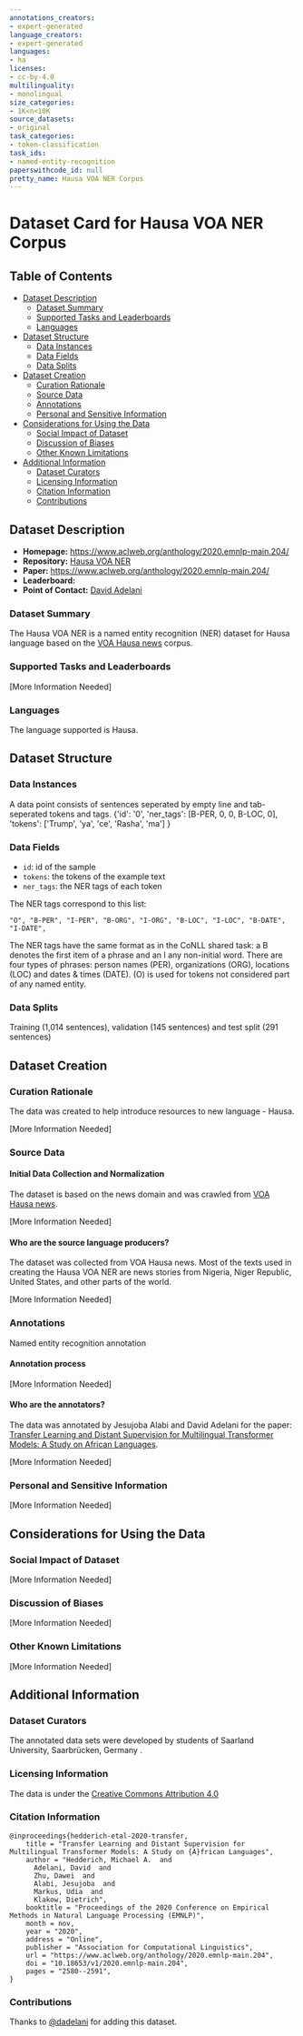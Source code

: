 ```yaml
---
annotations_creators:
- expert-generated
language_creators:
- expert-generated
languages:
- ha
licenses:
- cc-by-4.0
multilinguality:
- monolingual
size_categories:
- 1K<n<10K
source_datasets:
- original
task_categories:
- token-classification
task_ids:
- named-entity-recognition
paperswithcode_id: null
pretty_name: Hausa VOA NER Corpus
---
```


# Dataset Card for Hausa VOA NER Corpus

## Table of Contents
- [Dataset Description](#dataset-description)
  - [Dataset Summary](#dataset-summary)
  - [Supported Tasks and Leaderboards](#supported-tasks-and-leaderboards)
  - [Languages](#languages)
- [Dataset Structure](#dataset-structure)
  - [Data Instances](#data-instances)
  - [Data Fields](#data-fields)
  - [Data Splits](#data-splits)
- [Dataset Creation](#dataset-creation)
  - [Curation Rationale](#curation-rationale)
  - [Source Data](#source-data)
  - [Annotations](#annotations)
  - [Personal and Sensitive Information](#personal-and-sensitive-information)
- [Considerations for Using the Data](#considerations-for-using-the-data)
  - [Social Impact of Dataset](#social-impact-of-dataset)
  - [Discussion of Biases](#discussion-of-biases)
  - [Other Known Limitations](#other-known-limitations)
- [Additional Information](#additional-information)
  - [Dataset Curators](#dataset-curators)
  - [Licensing Information](#licensing-information)
  - [Citation Information](#citation-information)
  - [Contributions](#contributions)

## Dataset Description

- **Homepage:** https://www.aclweb.org/anthology/2020.emnlp-main.204/
- **Repository:** [Hausa VOA NER](https://github.com/uds-lsv/transfer-distant-transformer-african/tree/master/data/hausa_ner)
- **Paper:** https://www.aclweb.org/anthology/2020.emnlp-main.204/
- **Leaderboard:**
- **Point of Contact:** [David Adelani](mailto:didelani@lsv.uni-saarland.de)

### Dataset Summary
The Hausa VOA NER is a named entity recognition (NER) dataset for Hausa language based on the [VOA Hausa news](https://www.voahausa.com/) corpus. 
### Supported Tasks and Leaderboards

[More Information Needed]

### Languages

The language supported is Hausa.

## Dataset Structure

### Data Instances

A data point consists of sentences seperated by empty line and tab-seperated tokens and tags. 
{'id': '0',
 'ner_tags': [B-PER, 0, 0, B-LOC, 0],
 'tokens': ['Trump', 'ya', 'ce', 'Rasha', 'ma']
}

### Data Fields

- `id`: id of the sample
- `tokens`: the tokens of the example text
- `ner_tags`: the NER tags of each token

The NER tags correspond to this list:
```
"O", "B-PER", "I-PER", "B-ORG", "I-ORG", "B-LOC", "I-LOC", "B-DATE", "I-DATE",
```
The NER tags have the same format as in the CoNLL shared task: a B denotes the first item of a phrase and an I any non-initial word. There are four types of phrases: person names (PER), organizations (ORG), locations (LOC) and dates & times (DATE). (O) is used for tokens not considered part of any named entity.

### Data Splits

Training (1,014 sentences), validation (145 sentences) and test split (291 sentences)

## Dataset Creation

### Curation Rationale

The data was created to help introduce resources to new language - Hausa.

[More Information Needed]

### Source Data

#### Initial Data Collection and Normalization

The dataset is based on the news domain and was crawled from [VOA Hausa news](https://www.voahausa.com/).


[More Information Needed]

#### Who are the source language producers?

The dataset was collected from VOA Hausa news. Most of the texts used in creating the Hausa VOA NER are news stories from Nigeria, Niger Republic, United States, and other parts of the world.

[More Information Needed]

### Annotations
Named entity recognition annotation
#### Annotation process

[More Information Needed]

#### Who are the annotators?

The data was annotated by Jesujoba Alabi and David Adelani for the paper: 
[Transfer Learning and Distant Supervision for Multilingual Transformer Models: A Study on African Languages](https://www.aclweb.org/anthology/2020.emnlp-main.204/).

[More Information Needed]

### Personal and Sensitive Information

[More Information Needed]

## Considerations for Using the Data

### Social Impact of Dataset

[More Information Needed]

### Discussion of Biases

[More Information Needed]

### Other Known Limitations

[More Information Needed]

## Additional Information

### Dataset Curators

The annotated data sets were developed by students of Saarland University, Saarbrücken, Germany .


### Licensing Information

The data is under the [Creative Commons Attribution 4.0 ](https://creativecommons.org/licenses/by/4.0/)

### Citation Information
```
@inproceedings{hedderich-etal-2020-transfer,
    title = "Transfer Learning and Distant Supervision for Multilingual Transformer Models: A Study on {A}frican Languages",
    author = "Hedderich, Michael A.  and
      Adelani, David  and
      Zhu, Dawei  and
      Alabi, Jesujoba  and
      Markus, Udia  and
      Klakow, Dietrich",
    booktitle = "Proceedings of the 2020 Conference on Empirical Methods in Natural Language Processing (EMNLP)",
    month = nov,
    year = "2020",
    address = "Online",
    publisher = "Association for Computational Linguistics",
    url = "https://www.aclweb.org/anthology/2020.emnlp-main.204",
    doi = "10.18653/v1/2020.emnlp-main.204",
    pages = "2580--2591",
}
```
### Contributions

Thanks to [@dadelani](https://github.com/dadelani) for adding this dataset.

